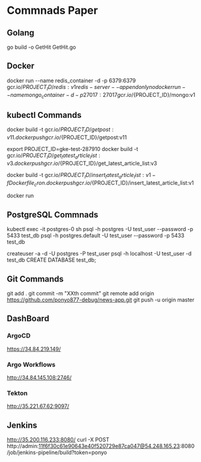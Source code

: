 # Commnads Paper

## Golang
go build -o GetHit GetHit.go

## Docker
docker run --name redis_container -d -p 6379:6379 gcr.io/${PROJECT_ID}/redis:v1 redis-server --appendonly no
docker run --name mongo_container -d -p 27017:27017 gcr.io/${PROJECT_ID}/mongo:v1

## kubectl Commands
docker build -t gcr.io/${PROJECT_ID}/getpost:v11 .
docker push gcr.io/${PROJECT_ID}/getpost:v11

export PROJECT_ID=gke-test-287910
docker build -t gcr.io/${PROJECT_ID}/get_latest_article_list:v3 .
docker push gcr.io/${PROJECT_ID}/get_latest_article_list:v3

docker build -t gcr.io/${PROJECT_ID}/insert_latest_article_list:v1 -f Dockerfile_cron .
docker push gcr.io/${PROJECT_ID}/insert_latest_article_list:v1

docker run 


## PostgreSQL Commnads
kubectl exec -it postgres-0 sh
psql -h postgres -U test_user --password -p 5433 test_db
psql -h postgres.default -U test_user --password -p 5433 test_db

createuser -a -d -U postgres -P test_user
psql -h localhost -U test_user -d test_db
CREATE DATABASE test_db;

## Git Commands
git add .
git commit -m "XXth commit"
git remote add origin https://github.com/ponyo877-debug/news-app.git
git push -u origin master

## DashBoard
### ArgoCD
https://34.84.219.149/

### Argo Workflows
http://34.84.145.108:2746/

### Tekton
http://35.221.67.62:9097/

## Jenkins
http://35.200.116.233:8080/
curl -X POST http://admin:11f6f30c61e90643e40f520729e87ca047@54.248.165.23:8080/job/jenkins-pipeline/build?token=ponyo